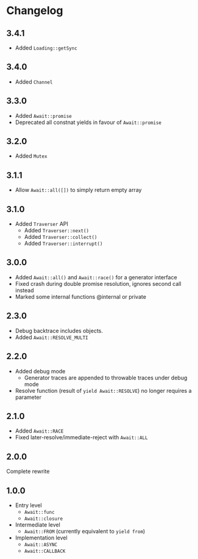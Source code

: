 Changelog
===

## 3.4.1
- Added `Loading::getSync`

## 3.4.0
- Added `Channel`

## 3.3.0
- Added `Await::promise`
- Deprecated all constnat yields in favour of `Await::promise`

## 3.2.0
- Added `Mutex`

## 3.1.1
- Allow `Await::all([])` to simply return empty array

## 3.1.0
- Added `Traverser` API
	- Added `Traverser::next()`
	- Added `Traverser::collect()`
	- Added `Traverser::interrupt()`

## 3.0.0
- Added `Await::all()` and `Await::race()` for a generator interface
- Fixed crash during double promise resolution, ignores second call instead
- Marked some internal functions @internal or private

## 2.3.0
- Debug backtrace includes objects.
- Added `Await::RESOLVE_MULTI`

## 2.2.0
- Added debug mode
	- Generator traces are appended to throwable traces under debug mode
- Resolve function (result of `yield Await::RESOLVE`) no longer requires a parameter

## 2.1.0
- Added `Await::RACE`
- Fixed later-resolve/immediate-reject with `Await::ALL`

## 2.0.0
Complete rewrite

## 1.0.0
- Entry level
	- `Await::func`
	- `Await::closure`
- Intermediate level
	- `Await::FROM` (currently equivalent to `yield from`)
- Implementation level
	- `Await::ASYNC`
	- `Await::CALLBACK`
